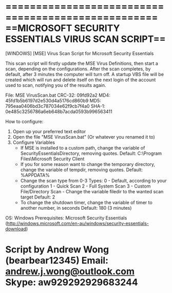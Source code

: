 ===================================================
==MICROSOFT SECURITY ESSENTIALS VIRUS SCAN SCRIPT==
===================================================

[WINDOWS] [MSE] Virus Scan Script for Microsoft Security Essentials

This scan script will firstly update the MSE Virus Definitions, then start a scan, depending on the configurations.
After the scan completes, by default, after 3 minutes the computer will turn off. A startup VBS file will be created which will run and delete itself on the next login of the account used to scan, notifying you of the results again.

File: MSE VirusScan.bat
CRC-32: 09fd92a2
MD4: 45fd1b5b6197d2e530d4a5176cd860b9
MD5: 795eaa0406bd3c787034e62f9cb7f4a0
SHA-1: 0e485c3256786a6eb648b7acda0593b996563411

How to configure:
1) Open up your preferred text editor
2) Open the file "MSE VirusScan.bat" (Or whatever you renamed it to)
3) Configure Variables
   - If MSE is installed to a custom path, change the variable of SecurityEssentialsDirectory, removing quotes.
     Default: C:\Program Files\Microsoft Security Client
   - If you for some reason want to change the temporary directory, change the variable of tempdir, removing quotes.
     Default: %APPDATA%
   - Change the scan type from 0-3
     Types:
       0 - Default, according to your configuration
       1 - Quick Scan
       2 - Full System Scan
       3 - Custom File/Directory Scan
         - Change the variable filedir to the wanted scan target
     Default: 2
   - To change the shutdown timer, change the variable of timer to another number, in seconds
     Default: 180 (3 minutes)

OS: Windows
Prerequisites: Microsoft Security Essentials (http://windows.microsoft.com/en-au/windows/security-essentials-download)

Script by Andrew Wong (bearbear12345)
Email: andrew.j.wong@outlook.com
Skype: aw929292929683244
===================================================
